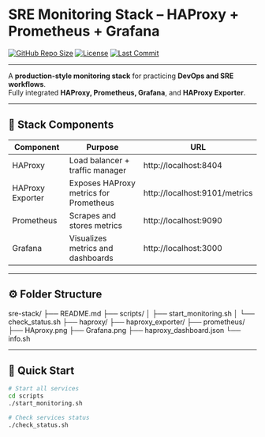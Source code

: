 # SRE Monitoring Stack – HAProxy + Prometheus + Grafana

[![GitHub Repo Size](https://img.shields.io/github/repo-size/shawntosh/sre-monitoring-stack)](https://github.com/shawntosh/sre-monitoring-stack)
[![License](https://img.shields.io/github/license/shawntosh/sre-monitoring-stack)](LICENSE)
[![Last Commit](https://img.shields.io/github/last-commit/shawntosh/sre-monitoring-stack)](https://github.com/shawntosh/sre-monitoring-stack/commits/main)

---

A **production-style monitoring stack** for practicing **DevOps and SRE workflows**.  
Fully integrated **HAProxy, Prometheus, Grafana**, and **HAProxy Exporter**.

---

## 🚀 Stack Components

| Component        | Purpose                                | URL                       |
|-----------------|----------------------------------------|---------------------------|
| HAProxy          | Load balancer + traffic manager         | http://localhost:8404     |
| HAProxy Exporter | Exposes HAProxy metrics for Prometheus | http://localhost:9101/metrics |
| Prometheus       | Scrapes and stores metrics             | http://localhost:9090     |
| Grafana          | Visualizes metrics and dashboards      | http://localhost:3000     |

---

## ⚙️ Folder Structure


sre-stack/
├── README.md
├── scripts/
│ ├── start_monitoring.sh
│ └── check_status.sh
├── haproxy/
├── haproxy_exporter/
├── prometheus/
├── HAproxy.png
├── Grafana.png
├── haproxy_dashboard.json
└── info.sh


---

## 📌 Quick Start

```bash
# Start all services
cd scripts
./start_monitoring.sh

# Check services status
./check_status.sh

